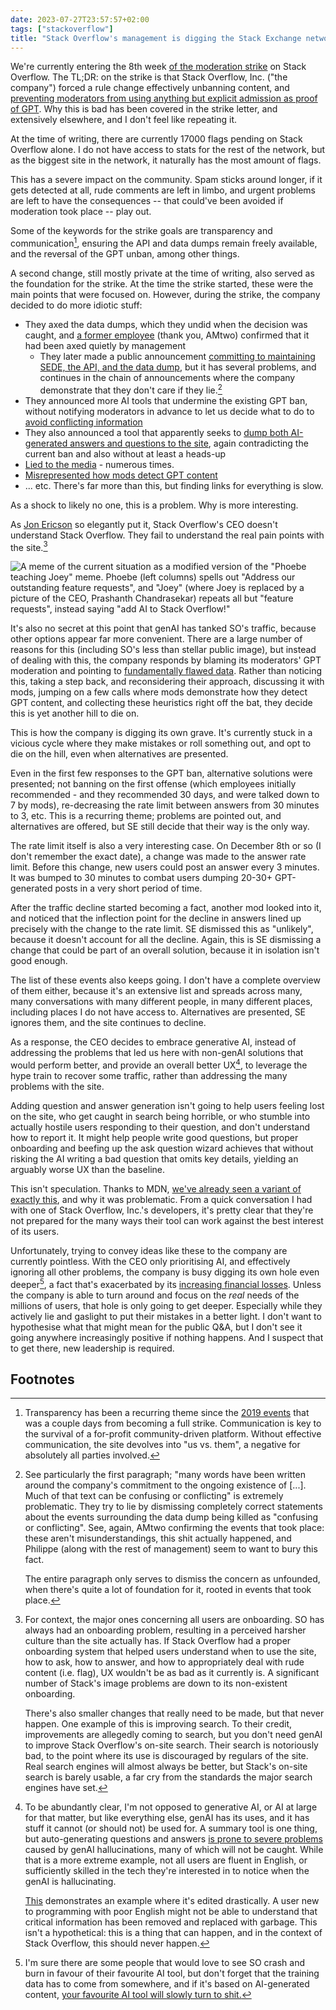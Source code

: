 ```yaml
---
date: 2023-07-27T23:57:57+02:00
tags: ["stackoverflow"]
title: "Stack Overflow's management is digging the Stack Exchange network's grave"
---
```


We're currently entering the 8th week [of the moderation strike](https://openletter.mousetail.nl/) on Stack Overflow. The TL;DR: on the strike is that Stack Overflow, Inc. ("the company") forced a rule change effectively unbanning content, and [preventing moderators from using anything but explicit admission as proof of GPT](https://meta.stackexchange.com/q/391626/332043). Why this is bad has been covered in the strike letter, and extensively elsewhere, and I don't feel like repeating it. 

At the time of writing, there are currently 17000 flags pending on Stack Overflow alone. I do not have access to stats for the rest of the network, but as the biggest site in the network, it naturally has the most amount of flags. 

This has a severe impact on the community. Spam sticks around longer, if it gets detected at all, rude comments are left in limbo, and urgent problems are left to have the consequences -- that could've been avoided if moderation took place -- play out. 

Some of the keywords for the strike goals are transparency and communication[^1], ensuring the API and data dumps remain freely available, and the reversal of the GPT unban, among other things.

A second change, still mostly private at the time of writing, also served as the foundation for the strike. At the time the strike started, these were the main points that were focused on. However, during the strike, the company decided to do more idiotic stuff:

* They axed the data dumps, which they undid when the decision was caught, and [a former employee](https://meta.stackexchange.com/a/390023/332043) (thank you, AMtwo) confirmed that it had been axed quietly by management
    * They later made a public announcement [committing to maintaining SEDE, the API, and the data dump](https://meta.stackexchange.com/q/391634/332043), but it has several problems, and continues in the chain of announcements where the company demonstrate that they don't care if they lie.[^2]
* They announced more AI tools that undermine the existing GPT ban, without notifying moderators in advance to let us decide what to do to [avoid conflicting information](https://meta.stackoverflow.com/a/425779/6296561)
* They also announced a tool that apparently seeks to [dump both AI-generated answers and questions to the site](https://meta.stackoverflow.com/q/425787/6296561), again contradicting the current ban and also without at least a heads-up
* [Lied to the media](https://meta.stackexchange.com/q/389824/332043) - numerous times.
* [Misrepresented how mods detect GPT content](https://meta.stackexchange.com/q/389828/332043)
* ... etc. There's far more than this, but finding links for everything is slow. 

As a shock to likely no one, this is a problem. Why is more interesting. 

As [Jon Ericson](https://jlericson.com/2023/07/26/not_understanding.html) so elegantly put it, Stack Overflow's CEO doesn't understand Stack Overflow. They fail to understand the real pain points with the site.[^3]

![A meme of the current situation as a modified version of the "Phoebe teaching Joey" meme. Phoebe (left columns) spells out "Address our outstanding feature requests", and "Joey" (where Joey is replaced by a picture of the CEO, Prashanth Chandrasekar) repeats all but "feature requests", instead saying "add AI to Stack Overflow!"](https://cdn.discordapp.com/attachments/676029765987336192/1134197511670734939/7ty0r1.jpg)

It's also no secret at this point that genAI has tanked SO's traffic, because other options appear far more convenient. There are a large number of reasons for this (including SO's less than stellar public image), but instead of dealing with this, the company responds by blaming its moderators' GPT moderation and pointing to [fundamentally flawed data](https://meta.stackexchange.com/a/389940/332043). Rather than noticing this, taking a step back, and reconsidering their approach, discussing it with mods, jumping on a few calls where mods demonstrate how they detect GPT content, and collecting these heuristics right off the bat, they decide this is yet another hill to die on.

This is how the company is digging its own grave. It's currently stuck in a vicious cycle where they make mistakes or roll something out, and opt to die on the hill, even when alternatives are presented.

Even in the first few responses to the GPT ban, alternative solutions were presented; not banning on the first offense (which employees initially recommended - and they recommended 30 days, and were talked down to 7 by mods), re-decreasing the rate limit between answers from 30 minutes to 3, etc. This is a recurring theme; problems are pointed out, and alternatives are offered, but SE still decide that their way is the only way.

The rate limit itself is also a very interesting case. On December 8th or so (I don't remember the exact date), a change was made to the answer rate limit. Before this change, new users could post an answer every 3 minutes. It was bumped to 30 minutes to combat users dumping 20-30+ GPT-generated posts in a very short period of time.

After the traffic decline started becoming a fact, another mod looked into it, and noticed that the inflection point for the decline in answers lined up precisely with the change to the rate limit. SE dismissed this as "unlikely", because it doesn't account for all the decline. Again, this is SE dismissing a change that could be part of an overall solution, because it in isolation isn't good enough.

The list of these events also keeps going. I don't have a complete overview of them either, because it's an extensive list and spreads across many, many conversations with many different people, in many different places, including places I do not have access to. Alternatives are presented, SE ignores them, and the site continues to decline. 

As a response, the CEO decides to embrace generative AI, instead of addressing the problems that led us here with non-genAI solutions that would perform better, and provide an overall better UX[^4], to leverage the hype train to recover some traffic, rather than addressing the many problems with the site. 

Adding question and answer generation isn't going to help users feeling lost on the site, who get caught in search being horrible, or who stumble into actually hostile users responding to their question, and don't understand how to report it.  It might help people write good questions, but proper onboarding and beefing up the ask question wizard achieves that without risking the AI writing a bad question that omits key details, yielding an arguably worse UX than the baseline. 

This isn't speculation. Thanks to MDN, [we've already seen a variant of exactly this](https://github.com/mdn/yari/issues/9208#issuecomment-1615200919), and why it was problematic. From a quick conversation I had with one of Stack Overflow, Inc.'s developers, it's pretty clear that they're not prepared for the many ways their tool can work against the best interest of its users.

Unfortunately, trying to convey ideas like these to the company are currently pointless. With the CEO only prioritising AI, and effectively ignoring all other problems, the company is busy digging its own hole even deeper[^5], a fact that's exacerbated by its [increasing financial losses](https://jlericson.com/2023/05/17/so_business.html). Unless the company is able to turn around and focus on the _real_ needs of the millions of users, that hole is only going to get deeper. Especially while they actively lie and gaslight to put their mistakes in a better light. I don't want to hypothesise what that might mean for the public Q&A, but I don't see it going anywhere increasingly positive if nothing happens. And I suspect that to get there, new leadership is required.

## Footnotes

[^1]: Transparency has been a recurring theme since the [2019 events](https://meta.stackexchange.com/q/333965/332043) that was a couple days from becoming a full strike. Communication is key to the survival of a for-profit community-driven platform. Without effective communication, the site devolves into "us vs. them", a negative for absolutely all parties involved.
[^2]: See particularly the first paragraph; "many words have been written around the company's commitment to the ongoing existence of [...]. Much of that  text can be confusing or conflicting" is extremely problematic. They try to lie by dismissing completely correct statements about the events surrounding the data dump being killed as "confusing or conflicting". See, again, AMtwo confirming the events that took place: these aren't misunderstandings, this shit actually happened, and Philippe (along with the rest of management) seem to want to bury this fact.

    The entire paragraph only serves to dismiss the concern as unfounded, when there's quite a lot of foundation for it, rooted in events that took place.

[^3]: For context, the major ones concerning all users are onboarding. SO has always had an onboarding problem, resulting in a perceived harsher culture than the site actually has. If Stack Overflow had a proper onboarding system that helped users understand when to use the site, how to ask, how to answer, and how to appropriately deal with rude content (i.e. flag), UX wouldn't be as bad as it currently is. A significant number of Stack's image problems are down to its non-existent onboarding.
    
    There's also smaller changes that really need to be made, but that never happen. One example of this is improving search. To their credit, improvements are allegedly coming to search, but you don't need genAI to improve Stack Overflow's on-site search. Their search is notoriously bad, to the point where its use is discouraged by regulars of the site. Real search engines will almost always be better, but Stack's on-site search is barely usable, a far cry from the standards the major search engines have set.
[^4]: To be abundantly clear, I'm not opposed to generative AI, or AI at large for that matter, but like everything else, genAI has its uses, and it has stuff it cannot (or should not) be used for. A summary tool is one thing, but auto-generating questions and answers [is prone to severe problems](https://meta.stackoverflow.com/a/425167/6296561) caused by genAI hallucinations, many of which will not be caught. While that is a more extreme example, not all users are fluent in English, or sufficiently skilled in the tech they're interested in to notice when the genAI is hallucinating.

    [This](https://meta.stackoverflow.com/a/425176/6296561) demonstrates an example where it's edited drastically. A user new to programming with poor English might not be able to understand that critical information has been removed and replaced with garbage. This isn't a hypothetical: this is a thing that can happen, and in the context of Stack Overflow, this should never happen.
[^5]: I'm sure there are some people that would love to see SO crash and burn in favour of their favourite AI tool, but don't forget that the training data has to come from somewhere, and if it's based on AI-generated content, [your favourite AI tool will slowly turn to shit.][model-collapse]

[model-collapse]: https://venturebeat.com/ai/the-ai-feedback-loop-researchers-warn-of-model-collapse-as-ai-trains-on-ai-generated-content/
